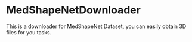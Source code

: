 # MedShapeNetDownloader
This is a downloader for MedShapeNet Dataset, you can easily obtain 3D files for you tasks.
